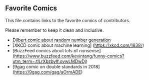 ## Favorite Comics

This file contains links to the favorite comics of contributors.

Please remember to keep it clean and inclusive.

* [Dilbert comic about random number generation](http://dilbert.com/strip/2001-10-25)
* [XKCD comic about machine learning] (https://xkcd.com/1838/)
* [BuzzFeed comics about lots of nonsense] (https://www.buzzfeed.com/kevintang/funny-comics?utm_term=.tlLrXbzbv#.ovwLMDwDj)
* [9gag comic on double standards in 2018] (https://9gag.com/gag/aOrmADE)